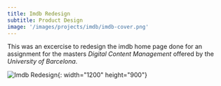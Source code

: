 ```yaml
---
title: Imdb Redesign
subtitle: Product Design
image: '/images/projects/imdb/imdb-cover.png'
---
```

This was an excercise to redesign the imdb home page done for an assignment for the masters *Digital Content Management* offered by the *University of Barcelona*.

![Imdb Redesign](/images/projects/imdb/imdb-full.png){: width="1200" height="900"}